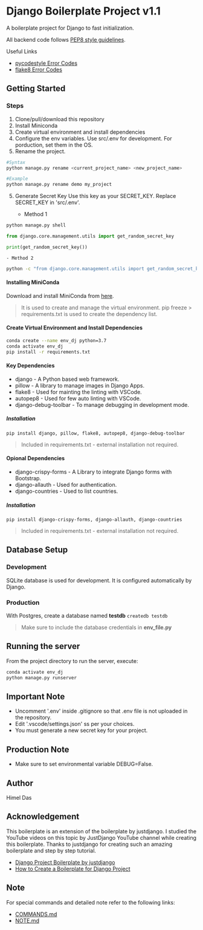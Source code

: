 # Django Boilerplate Project v1.1
A boilerplate project for Django to fast initialization.

All backend code follows [PEP8 style guidelines](https://www.python.org/dev/peps/pep-0008/).

Useful Links
- [pycodestyle Error Codes](https://pycodestyle.pycqa.org/en/latest/intro.html#error-codes)
- [flake8 Error Codes](https://flake8.pycqa.org/en/3.1.1/user/error-codes.html)

## Getting Started
### Steps
1. Clone/pull/download this repository
2. Install Miniconda
3. Create virtual environment and install dependencies
3. Configure the env variables. Use src/.env for development. For porduction, set them in the OS.
4. Rename the project.
```bash
#Syntax
python manage.py rename <current_project_name> <new_project_name>

#Example
python manage.py rename demo my_project
```
5. Generate Secret Key
Use this key as your SECRET_KEY.
Replace SECRET_KEY in 'src/.env'.

	- Method 1
```bash
python manage.py shell
```
```python
from django.core.management.utils import get_random_secret_key

print(get_random_secret_key())
```

	- Method 2
```bash
python -c "from django.core.management.utils import get_random_secret_key; print(get_random_secret_key())"
```

#### Installing MiniConda
Download and install MiniConda from [here](https://docs.conda.io/en/latest/miniconda.html).
> It is used to create and manage the virtual environment.
> pip freeze > requirements.txt is used to create the dependency list.

#### Create Virtual Environment and Install Dependencies
```bash
conda create --name env_dj python=3.7
conda activate env_dj
pip install -r requirements.txt
```

#### Key Dependencies
- django - A Python based web framework.
- pillow - A library to manage images in Django Apps.
- flake8 - Used for mainting the linting with VSCode.
- autopep8 - Used for few auto linting with VSCode.
- django-debug-toolbar - To manage debugging in development mode.

##### Installation
`pip install django, pillow, flake8, autopep8, django-debug-toolbar`
> Included in requirements.txt - external installation not required.

#### Opional Dependencies
- django-crispy-forms - A Library to integrate Django forms with Bootstrap.
- django-allauth - Used for authentication.
- django-countries - Used to list countries.

##### Installation
`pip install django-crispy-forms, django-allauth, django-countries`
> Included in requirements.txt - external installation not required.

## Database Setup
### Development
SQLite database is used for development. It is configured automatically by Django.

### Production
With Postgres, create a database named **testdb**
`createdb testdb`
> Make sure to include the database credentials in **env_file.py**

## Running the server
From the project directory to run the server, execute:
```bash
conda activate env_dj
python manage.py runserver
```

## Important Note
- Uncomment '.env' inside .gitignore so that .env file is not uploaded in the repository.
- Edit '.vscode/settings.json' ss per your choices.
- You must generate a new secret key for your project.

## Production Note
- Make sure to set environmental variable DEBUG=False.

## Author
Himel Das

## Acknowledgement
This boilerplate is an extension of the boilerplate by justdjango. I studied the YouTube videos on this topic by JustDjango YouTube channel while creating this boilerplate.
Thanks to justdjango for creating such an amazing boilerplate and step by step tutorial.

* [Django Project Boilerplate by justdjango](https://github.com/justdjango/django_project_boilerplate)
* [How to Create a Boilerplate for Django Project](https://www.youtube.com/watch?v=GEogao-tUec)

## Note
For special commands and detailed note refer to the following links:
- [COMMANDS.md](COMMANDS.md)
- [NOTE.md](NOTE.md)
